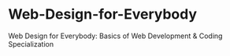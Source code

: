 # Web-Design-for-Everybody
Web Design for Everybody: Basics of Web Development & Coding Specialization
